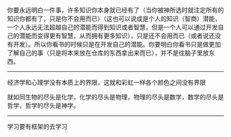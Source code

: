 你要永远明白一件事，许多知识你本身就已经有了（当你被神所选时就注定所有的知识你都有了，只是你不会用而已）（这也可以说成是个人的知识（智商）潜能，一个人永远无法超越自己的潜能而得到知识或者智慧，但是一个人可以通过开发自己的潜能而变得更有智慧，从而拥有更多知识），只是还不会用而已（或者说还没有开发）。所以你看书的时候只是在开发自己的潜能。你要明白你看书只是做更加了解自己的事（只是将本来放在仓库的东西拿出来而已），并不是往脑子里放东西。
___
经济学和心理学没有本质上的界限，这就和彩虹一样各个颜色之间没有界限

就如同生物的尽头是化学，化学的尽头是物理，物理的尽头是数学，数学的尽头是哲学，哲学的尽头是神学。
___
学习要有框架的去学习